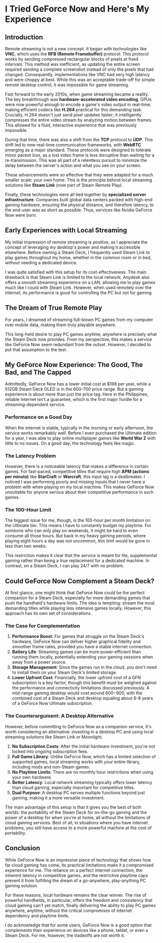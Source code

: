 # I Tried GeForce Now and Here's My Experience

## Introduction

Remote streaming is not a new concept. It began with technologies like **VNC**, which uses the **RFB (Remote Framebuffer)** protocol. This protocol works by sending compressed rectangular blocks of pixels at fixed intervals. This method was inefficient, as updating the entire screen required sending a complete screenshot instead of only the pixels that had changed. Consequently, implementations like VNC had very high latency and were choppy at best. While this was an acceptable trade-off for simple remote desktop control, it was impossible for game streaming.

Fast forward to the early 2010s, when game streaming became a reality. The key breakthrough was **hardware-accelerated video encoding**. GPUs were now powerful enough to encode a game's video output in real-time, making efficient codecs like **H.264** practical for this demanding task. Crucially, H.264 doesn't just send pixel updates faster; it intelligently compresses the entire video stream by analyzing motion between frames. This allowed for a fluid, interactive experience that was previously impossible.

During that time, there was also a shift from the **TCP** protocol to **UDP**. This shift led to new real-time communication frameworks, with **WebRTC** emerging as a major standard. These protocols were designed to tolerate minor packet loss, as a lost video frame is less disruptive than waiting for a re-transmission. This was all part of a relentless pursuit to minimize the delay between the server's action and what you see on your screen.

These advancements were so effective that they were adapted for a much smaller scale: your own home. This is the principle behind local streaming solutions like **Steam Link** (now part of Steam Remote Play).

Finally, these technologies were all tied together by **specialized server infrastructure**. Companies built global data centers packed with high-end gaming hardware, ensuring the physical distance, and therefore latency, to the end-user was as short as possible. Thus, services like Nvidia GeForce Now were born.

## Early Experiences with Local Streaming

My initial impression of remote streaming is positive, as I appreciate the concept of leveraging my desktop's power and making it accessible elsewhere. Before owning a Steam Deck, I frequently used Steam Link to play games throughout my home, whether in the common room or in bed, without needing a dedicated device.

I was quite satisfied with this setup for its cost-effectiveness. The main drawback is that Steam Link is limited to the local network. Anydesk also offers a smooth streaming experience on a LAN, allowing me to play games much like I could with Steam Link. However, when used remotely over the internet, its performance is good for controlling the PC but not for gaming.

## The Dream of True Remote Play

For years, I dreamed of streaming full-blown PC games from my computer over mobile data, making them truly playable anywhere.

This long-held desire to play PC games anytime, anywhere is precisely what the Steam Deck now provides. From my perspective, this makes a service like GeForce Now seem redundant from the outset. However, I decided to put that assumption to the test.

## My GeForce Now Experience: The Good, The Bad, and The Capped

Admittedly, GeForce Now has a lower initial cost at $198 per year, while a 512GB Steam Deck OLED is in the $600–$700 price range. But a gaming experience is about more than just the price tag. Here in the Philippines, reliable internet isn't a guarantee, which is the first major hurdle for a streaming-dependent service.

### Performance on a Good Day

When the internet is stable, typically in the morning or early afternoon, the service works remarkably well. Before I even purchased the Ultimate edition for a year, I was able to play online multiplayer games like **World War Z** with little to no issues. On a good day, the technology feels like magic.

### The Latency Problem

However, there is a noticeable latency that makes a difference in certain games. For fast-paced, competitive titles that require high **APM (actions per minute)** like **StarCraft** or **Warcraft**, this input lag is a dealbreaker. I noticed I was performing poorly and missing inputs that I never have a problem with when playing on my local machine. This makes GeForce Now unsuitable for anyone serious about their competitive performance in such games.

### The 100-Hour Limit

The biggest issue for me, though, is the 100-hour per month limitation on the Ultimate tier. This means I have to constantly budget my playtime. For someone who can only play on weekends, it might be hard to even consume all those hours. But back in my heavy gaming periods, where playing eight hours a day was not uncommon, this limit would be gone in less than two weeks.

This restriction makes it clear that the service is meant for lite, supplemental gaming rather than being a true replacement for a dedicated machine. In contrast, on a Steam Deck, I can play 24/7 with no problem.

## Could GeForce Now Complement a Steam Deck?

At first glance, one might think that GeForce Now could be the perfect companion for a Steam Deck, especially for more demanding games that push the handheld's hardware limits. The idea is tempting: stream the most demanding titles while playing less intensive games locally. However, this approach has its own set of considerations.

### The Case for Complementation

1.  **Performance Boost**: For games that struggle on the Steam Deck's hardware, GeForce Now can deliver higher graphical fidelity and smoother frame rates, provided you have a stable internet connection.
2.  **Battery Life**: Streaming games can be more power-efficient than running them locally, potentially extending your gaming sessions when away from a power source.
3.  **Storage Management**: Since the games run in the cloud, you don't need to install them on your Steam Deck's limited storage.
4.  **Lower Upfront Cost**: Financially, the lower upfront cost of a GFN subscription is a key factor, though this benefit must be weighed against the performance and connectivity limitations discussed previously. A mid-range gaming desktop would cost around $600-$900, with the combined cost of a Steam Deck and desktop equaling about 6-8 years of a GeForce Now Ultimate subscription.

### The Counterargument: A Desktop Alternative

However, before committing to GeForce Now as a companion service, it's worth considering an alternative: investing in a desktop PC and using local streaming solutions like Steam Link or Moonlight.

1.  **No Subscription Costs**: After the initial hardware investment, you're not locked into ongoing subscription fees.
2.  **Full Game Library**: Unlike GeForce Now, which has a limited selection of supported games, local streaming works with your entire library, including mods and non-Steam games.
3.  **No Playtime Limits**: There are no monthly hour restrictions when using your own hardware.
4.  **Better Latency**: Local network streaming typically offers lower latency than cloud gaming, especially important for competitive titles.
5.  **Dual Purpose**: A desktop PC serves multiple functions beyond just gaming, making it a more versatile investment.

The main advantage of this setup is that it gives you the best of both worlds: the portability of the Steam Deck for on-the-go gaming and the power of a desktop for when you're at home, all without the limitations of cloud gaming services. Best of all, in situations where you have internet problems, you still have access to a more powerful machine at the cost of portability.

## Conclusion

While GeForce Now is an impressive piece of technology that shows how far cloud gaming has come, its practical limitations make it a compromised experience for me. The reliance on a perfect internet connection, the inherent latency in competitive games, and the restrictive playtime caps prevent it from fulfilling the dream of a go-anywhere, play-anything PC gaming solution.

For these reasons, local hardware remains the clear winner. The rise of powerful handhelds, in particular, offers the freedom and consistency that cloud gaming can't yet match, finally delivering the ability to play PC games anywhere, anytime, without the critical compromises of internet dependency and playtime limits.

I do acknowledge that for some users, GeForce Now is a good option that complements their experience on devices like a phone, tablet, or even a Steam Deck. For me, however, the tradeoffs are not worth it.
